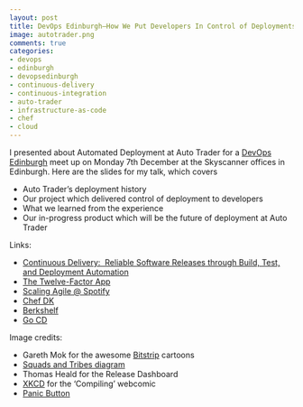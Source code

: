 ```yaml
---
layout: post
title: DevOps Edinburgh—How We Put Developers In Control of Deployments at Auto Trader
image: autotrader.png
comments: true
categories:
- devops
- edinburgh
- devopsedinburgh
- continuous-delivery
- continuous-integration
- auto-trader
- infrastructure-as-code
- chef
- cloud
---
```

I presented about Automated Deployment at Auto Trader for a [DevOps Edinburgh](http://www.meetup.com/Edinburgh-DevOps-Meetup/events/226512093/) meet up on Monday 7th December at the Skyscanner offices in Edinburgh. Here are the slides for my talk, which covers

* Auto Trader’s deployment history
* Our project which delivered control of deployment to developers
* What we learned from the experience
* Our in-progress product which will be the future of deployment at Auto Trader

<script async class="speakerdeck-embed" data-id="3dcb8f4dbc1d4aef833a2972b5217f11" data-ratio="1.77777777777778" src="//speakerdeck.com/assets/embed.js"></script>

Links:

* [Continuous Delivery:  Reliable Software Releases through Build, Test, and Deployment Automation](http://www.amazon.co.uk/dp/0321601912)
* [The Twelve-Factor App](http://12factor.net/)
* [Scaling Agile @ Spotify](http://bit.ly/SquadsAndTribes)
* [Chef DK](https://downloads.chef.io/chef-dk/)
* [Berkshelf](http://berkshelf.com/)
* [Go CD](https://www.go.cd/)

Image credits:

* Gareth Mok for the awesome [Bitstrip](https://www.bitstrips.com/) cartoons
* [Squads and Tribes diagram](http://bit.ly/SquadsAndTribes)
* Thomas Heald for the Release Dashboard
* [XKCD](https://xkcd.com/303/) for the ‘Compiling’ webcomic 
* [Panic Button](https://commons.wikimedia.org/wiki/File:Panic_button.jpg)